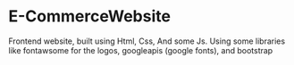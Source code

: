 # E-CommerceWebsite
Frontend website, built using Html, Css, And some Js. Using some libraries like fontawsome for the logos, googleapis (google fonts), and bootstrap
